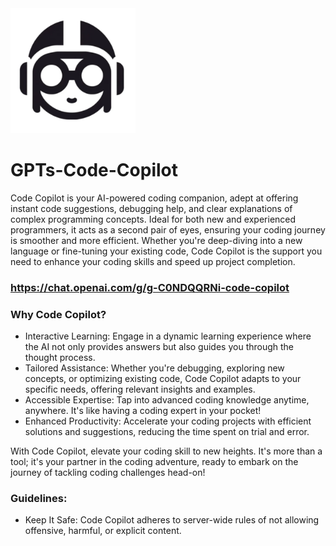 <img src="https://github.com/jingwora/GPTs-Code-Copilot/blob/main/images/Code-Copilot-logo.png?raw=true" width="200"/>

# GPTs-Code-Copilot

Code Copilot is your AI-powered coding companion, adept at offering instant code suggestions, debugging help, and clear explanations of complex programming concepts. Ideal for both new and experienced programmers, it acts as a second pair of eyes, ensuring your coding journey is smoother and more efficient. Whether you're deep-diving into a new language or fine-tuning your existing code, Code Copilot is the support you need to enhance your coding skills and speed up project completion.

### https://chat.openai.com/g/g-C0NDQQRNi-code-copilot

### Why Code Copilot?

- Interactive Learning: Engage in a dynamic learning experience where the AI not only provides answers but also guides you through the thought process.
- Tailored Assistance: Whether you're debugging, exploring new concepts, or optimizing existing code, Code Copilot adapts to your specific needs, offering relevant insights and examples.
- Accessible Expertise: Tap into advanced coding knowledge anytime, anywhere. It's like having a coding expert in your pocket!
- Enhanced Productivity: Accelerate your coding projects with efficient solutions and suggestions, reducing the time spent on trial and error.

With Code Copilot, elevate your coding skill to new heights. It's more than a tool; it's your partner in the coding adventure, ready to embark on the journey of tackling coding challenges head-on!


### Guidelines:
- Keep It Safe: Code Copilot adheres to server-wide rules of not allowing offensive, harmful, or explicit content.
